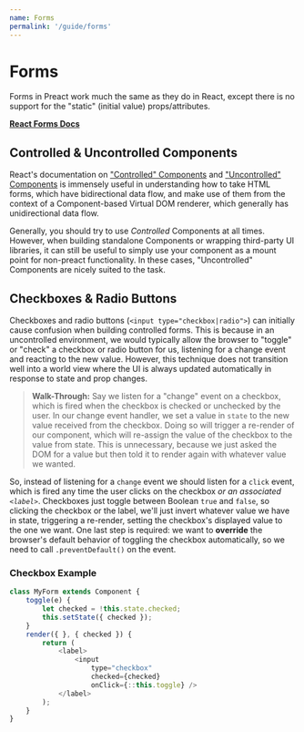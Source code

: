 ```yaml
---
name: Forms
permalink: '/guide/forms'
---
```


# Forms


Forms in Preact work much the same as they do in React, except there is no support for the "static" (initial value) props/attributes.

**[React Forms Docs](https://facebook.github.io/react/docs/forms.html)**


## Controlled & Uncontrolled Components

React's documentation on ["Controlled" Components](https://facebook.github.io/react/docs/forms.html#controlled-components) and ["Uncontrolled" Components](https://facebook.github.io/react/docs/forms.html#uncontrolled-components) is immensely useful in understanding how to take HTML forms, which have bidirectional data flow, and make use of them from the context of a Component-based Virtual DOM renderer, which generally has unidirectional data flow.

Generally, you should try to use _Controlled_ Components at all times.  However, when building standalone Components or wrapping third-party UI libraries, it can still be useful to simply use your component as a mount point for non-preact functionality.  In these cases, "Uncontrolled" Components are nicely suited to the task.


## Checkboxes & Radio Buttons

Checkboxes and radio buttons (`<input type="checkbox|radio">`) can initially cause confusion when building controlled forms. This is because in an uncontrolled environment, we would typically allow the browser to "toggle" or "check" a checkbox or radio button for us, listening for a change event and reacting to the new value.  However, this technique does not transition well into a world view where the UI is always updated automatically in response to state and prop changes.

> **Walk-Through:** Say we listen for a "change" event on a checkbox, which is fired when the checkbox is checked or unchecked by the user.  In our change event handler, we set a value in `state` to the new value received from the checkbox.  Doing so will trigger a re-render of our component, which will re-assign the value of the checkbox to the value from state.  This is unnecessary, because we just asked the DOM for a value but then told it to render again with whatever value we wanted.

So, instead of listening for a `change` event we should listen for a `click` event, which is fired any time the user clicks on the checkbox _or an associated `<label>`_.  Checkboxes just toggle between Boolean `true` and `false`, so clicking the checkbox or the label, we'll just invert whatever value we have in state, triggering a re-render, setting the checkbox's displayed value to the one we want.  One last step is required:  we want to **override** the browser's default behavior of toggling the checkbox automatically, so we need to call `.preventDefault()` on the event.

### Checkbox Example

```js
class MyForm extends Component {
    toggle(e) {
        let checked = !this.state.checked;
        this.setState({ checked });
    }
    render({ }, { checked }) {
        return (
            <label>
                <input
                    type="checkbox"
                    checked={checked}
                    onClick={::this.toggle} />
            </label>
        );
    }
}
```
